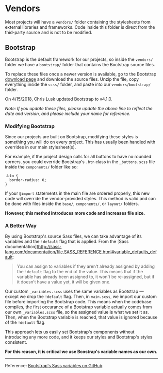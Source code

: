 # Vendors

Most projects will have a `vendors/` folder containing the stylesheets from external libraries and frameworks. Code inside this folder is direct from the thid-party source and is not to be modified. 

## Bootstrap

Bootstrap is the default framework for our projects, so inside the `vendors/` folder we have a `bootstrap/` folder that contains the Bootstrap source files.

To replace these files once a newer version is available, go to the Bootstrap [download page](https://getbootstrap.com/docs/4.0/getting-started/download) and download the source files. Unzip the file, copy everything inside the `scss/` folder, and paste into our `vendors/bootstrap/` folder.

On 4/15/2018, Chris Lusk updated Bootstrap to v4.1.0.

*Note: If you update these files, please update the above line to reflect the date and version, and please include your name for reference.*

### Modifying Bootstrap

Since our projects are built on Bootstrap, modifying these styles is something you will do on every project. This has usually been handled with overrides in our main stylesheet(s).

For example, if the project design calls for all buttons to have no rounded corners, you could override Bootstrap's `.btn` class in the `_buttons.scss` file inside the `components/` folder like so:

```css3
.btn {
  border-radius: 0;
}
```

If your `@import` statements in the main file are ordered properly, this new code will override the vendor-provided styles. This method is valid and can be done with files inside the `base/`, `components/`, or `layout/` folders.

**However, this method introduces more code and increases file size.**

### A Better Way

By using Bootstrap's source Sass files, we can take advantage of its variables and the `!default` flag that is applied. From the [Sass documentation](http://sass-lang.com/documentation/file.SASS_REFERENCE.html#variable_defaults_default:

> You can assign to variables if they aren't already assigned by adding the `!default` flag to the end of the value. This means that if the variable has already been assigned to, it won't be re-assigned, but if it doesn't have a value yet, it will be given one.

Our custom `_variables.scss` uses the same variables as Bootstrap — except we drop the `!default` flag. Then, in `main.scss`, we import our custom file before importing the Bootstrap code. This means when the codebase compiles, the first occurance of a Bootstrap variable actually comes from our own `_variables.scss` file, so the assigned value is what we set it as. Then, when the Bootstrap variable is reached, that value is ignored because of the `!default` flag. 

This approach lets us easily set Bootstrap's components without introducing any more code, and it keeps our styles and Bootstrap's styles consistent.

**For this reason, it is critical we use Boostrap's variable names as our own.**

---

Reference: [Bootstrap's Sass variables on GitHub](https://github.com/twbs/bootstrap/blob/v4-dev/scss/_variables.scss)
